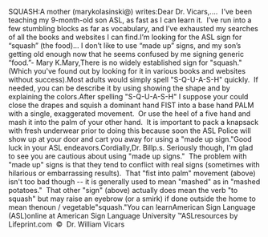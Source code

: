 SQUASH:A mother (marykolasinski@) writes:Dear Dr. Vicars,....  I’ve been 
		teaching my 9-month-old son ASL, as fast as I can learn it.  I’ve run 
		into a few stumbling blocks as far as vocabulary, and I’ve exhausted my 
		searches of all the books and websites I can find.I’m looking for the ASL sign for “squash” 
		(the food)... I don’t like to use “made up” signs, and my son’s getting 
		old enough now that he seems confused by me signing generic “food.”-
		Mary K.Mary,There is no widely established sign for "squash."  (Which 
		you've found out by looking for it in various books and websites without 
		success).Most adults would simply spell "S-Q-U-A-S-H" quickly.  If needed, you can be 
		describe it by using showing the shape and by explaining the colors.After spelling "S-Q-U-A-S-H" I suppose your could close the drapes and 
		squish a dominant hand FIST into a base hand PALM with a single, 
		exaggerated movement.  Or use the heel of a five hand and mash it 
		into the palm of your other hand.  It is important to pack a knapsack with fresh 
		underwear prior to doing this because soon the ASL Police will show up 
		at your door and cart you away for using a "made up sign."Good luck in your ASL endeavors.Cordially,Dr. Billp.s. Seriously though, I'm glad to see you are cautious about using 
		"made up signs."  The problem with "made up" signs is that they 
		tend to conflict with real signs (sometimes with hilarious or 
		embarrassing results).  That "fist into palm" movement 
		(above) isn't too bad though -- it is generally used to mean "mashed" as 
		in "mashed potatoes."  That other "sign" (above) actually 
		does mean the verb "to squash" but may raise an eyebrow (or a smirk) if 
		done outside the home to mean thenoun / vegetable"squash."You can learnAmerican Sign Language (ASL)online at American Sign Language University ™ASLresources by Lifeprint.com  ©  Dr. William Vicars